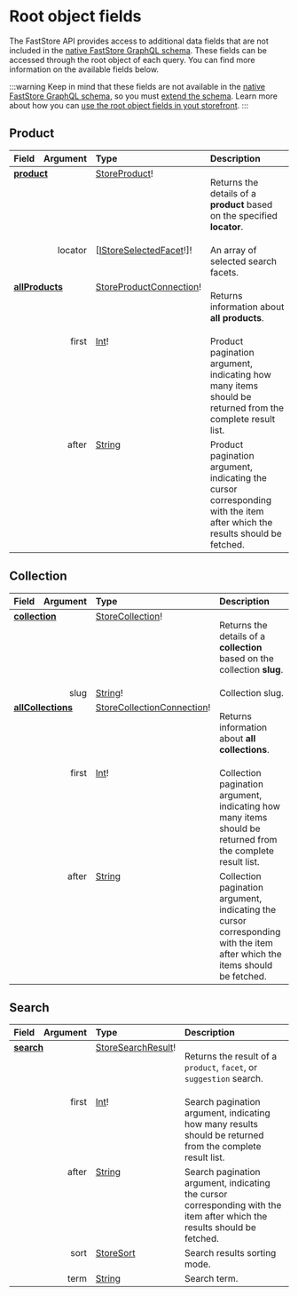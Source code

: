 # Root object fields

The FastStore API provides access to additional data fields that are not included in the [native FastStore GraphQL schema](/reference/api/queries). These fields can be accessed through the root object of each query. You can find more information on the available fields below.

:::warning
Keep in mind that these fields are not available in the [native FastStore GraphQL schema](/reference/api/queries), so you must [extend the schema](/how-to-guides/faststore-api/extending-the-faststore-api). Learn more about how you can [use the root object fields in yout storefront](/how-to-guides-faststore-api/using-the-faststore-api-root-object-fields).
:::

## Product

<table>
<thead>
<tr>
<th align="left">Field</th>
<th align="right">Argument</th>
<th align="left">Type</th>
<th align="left">Description</th>
</tr>
</thead>
<tbody>
<tr>
<td colspan="2" valign="top"><strong><a href="/reference/api/queries/product">product</a></strong></td>
<td valign="top"><a href="/reference/api/objects/#storeproduct">StoreProduct</a>!</td>
<td>

Returns the details of a **product** based on the specified **locator**.

</td>
</tr>
<tr>
<td colspan="2" align="right" valign="top">locator</td>
<td valign="top">[<a href="/reference/api/inputs/#istoreselectedfacet">IStoreSelectedFacet</a>!]!</td>
<td>
An array of selected search facets.
</td>
</tr>
<tr>
<td colspan="2" valign="top"><strong><a href="/reference/api/queries/allProducts">allProducts</a></strong></td>
<td valign="top"><a href="/reference/api/objects/#storeproductconnection">StoreProductConnection</a>!</td>
<td>

Returns information about **all products**.

</td>
</tr>
<tr>
<td colspan="2" align="right" valign="top">first</td>
<td valign="top"><a href="/reference/api/scalars/#int">Int</a>!</td>
<td>
Product pagination argument, indicating how many items should be returned from the complete result list.
</td>
</tr>
<tr>
<td colspan="2" align="right" valign="top">after</td>
<td valign="top"><a href="/reference/api/scalars/#string">String</a></td>
<td>
Product pagination argument, indicating the cursor corresponding with the item after which the results should be fetched.
</td>
</tr>
</tbody>
</table>

## Collection

<table>
<thead>
<tr>
<th align="left">Field</th>
<th align="right">Argument</th>
<th align="left">Type</th>
<th align="left">Description</th>
</tr>
</thead>
<tbody>

<tr>
<td colspan="2" valign="top"><strong><a href="/reference/api/queries/collection">collection</a></strong></td>
<td valign="top"><a href="/reference/api/objects/#storecollection">StoreCollection</a>!</td>
<td>

Returns the details of a **collection** based on the collection **slug**.

</td>
</tr>
<tr>
<td colspan="2" align="right" valign="top">slug</td>
<td valign="top"><a href="/reference/api/scalars/#string">String</a>!</td>
<td>
Collection slug.
</td>
</tr>

<tr>
<td colspan="2" valign="top"><strong><a href="/reference/api/queries/allCollections">allCollections</a></strong></td>
<td valign="top"><a href="/reference/api/objects/#storecollectionconnection">StoreCollectionConnection</a>!</td>
<td>

Returns information about **all collections**.

</td>
</tr>
<tr>
<td colspan="2" align="right" valign="top">first</td>
<td valign="top"><a href="/reference/api/scalars/#int">Int</a>!</td>
<td>
Collection pagination argument, indicating how many items should be returned from the complete result list.
</td>
</tr>
<tr>
<td colspan="2" align="right" valign="top">after</td>
<td valign="top"><a href="/reference/api/scalars/#string">String</a></td>
<td>
Collection pagination argument, indicating the cursor corresponding with the item after which the items should be fetched.
</td>
</tr>
</tbody>
</table>

## Search

<table>
<thead>
<tr>
<th align="left">Field</th>
<th align="right">Argument</th>
<th align="left">Type</th>
<th align="left">Description</th>
</tr>
</thead>
<tbody>
<tr>
<td colspan="2" valign="top"><strong><a href="/reference/api/queries/search">search</a></strong></td>
<td valign="top"><a href="/reference/api/objects/#storesearchresult">StoreSearchResult</a>!</td>
<td>

Returns the result of a `product`, `facet`, or `suggestion` search.

</td>
</tr>
<tr>
<td colspan="2" align="right" valign="top">first</td>
<td valign="top"><a href="/reference/api/scalars/#int">Int</a>!</td>
<td>
Search pagination argument, indicating how many results should be returned from the complete result list.
</td>
</tr>
<tr>
<td colspan="2" align="right" valign="top">after</td>
<td valign="top"><a href="/reference/api/scalars/#string">String</a></td>
<td>
Search pagination argument, indicating the cursor corresponding with the item after which the results should be fetched.
</td>
</tr>
<tr>
<td colspan="2" align="right" valign="top">sort</td>
<td valign="top"><a href="/reference/api/enums/#storesort">StoreSort</a></td>
<td>
Search results sorting mode.
</td>
</tr>
<tr>
<td colspan="2" align="right" valign="top">term</td>
<td valign="top"><a href="/reference/api/scalars/#string">String</a></td>
<td>
Search term.
</td>
</tr>
</tbody>
</table>
